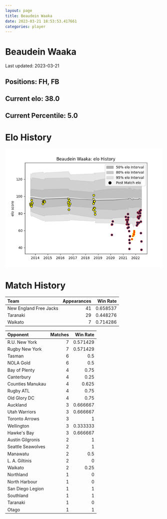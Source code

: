 ```yaml
---  
layout: page  
title: Beaudein Waaka  
date: 2023-03-21 18:53:53.417661  
categories: player  
---
```

# Beaudein Waaka


Last updated: 2023-03-21
## Positions: FH, FB

## Current elo: 38.0

## Current Percentile: 5.0

# Elo History


![elo history](history_BeaudeinWaaka.png)
# Match History


| Team                   |   Appearances |   Win Rate |
|:-----------------------|--------------:|-----------:|
| New England Free Jacks |            41 |   0.658537 |
| Taranaki               |            29 |   0.448276 |
| Waikato                |             7 |   0.714286 |

| Opponent          |   Matches |   Win Rate |
|:------------------|----------:|-----------:|
| R.U. New York     |         7 |   0.571429 |
| Rugby New York    |         7 |   0.571429 |
| Tasman            |         6 |   0.5      |
| NOLA Gold         |         6 |   0.5      |
| Bay of Plenty     |         4 |   0.75     |
| Canterbury        |         4 |   0.25     |
| Counties Manukau  |         4 |   0.625    |
| Rugby ATL         |         4 |   0.75     |
| Old Glory DC      |         4 |   0.75     |
| Auckland          |         3 |   0.666667 |
| Utah Warriors     |         3 |   0.666667 |
| Toronto Arrows    |         3 |   1        |
| Wellington        |         3 |   0.333333 |
| Hawke's Bay       |         3 |   0.666667 |
| Austin Gilgronis  |         2 |   1        |
| Seattle Seawolves |         2 |   1        |
| Manawatu          |         2 |   0.5      |
| L. A. Giltinis    |         2 |   0        |
| Waikato           |         2 |   0.25     |
| Northland         |         1 |   0        |
| North Harbour     |         1 |   0        |
| San Diego Legion  |         1 |   1        |
| Southland         |         1 |   1        |
| Taranaki          |         1 |   0        |
| Otago             |         1 |   1        |